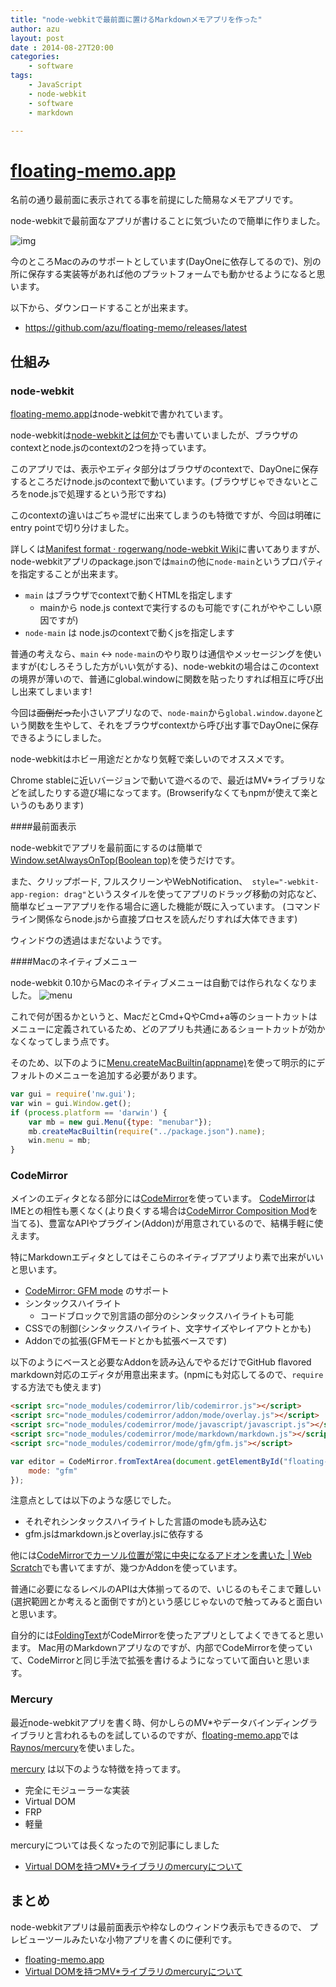 ```yaml
---
title: "node-webkitで最前面に置けるMarkdownメモアプリを作った"
author: azu
layout: post
date : 2014-08-27T20:00
categories:
    - software
tags:
    - JavaScript
    - node-webkit
    - software
    - markdown

---
```


# [floating-memo.app](https://github.com/azu/floating-memo "floating-memo.app")

名前の通り最前面に表示されてる事を前提にした簡易なメモアプリです。

node-webkitで最前面なアプリが書けることに気づいたので簡単に作りました。

![img](http://efcl.info/wp-content/uploads/2014/08/25-1408964710.png)

今のところMacのみのサポートとしています(DayOneに依存してるので)、別の所に保存する実装等があれば他のプラットフォームでも動かせるようになると思います。

以下から、ダウンロードすることが出来ます。

- https://github.com/azu/floating-memo/releases/latest

## 仕組み

### node-webkit

[floating-memo.app](https://github.com/azu/floating-memo "floating-memo.app")はnode-webkitで書かれています。

node-webkitは[node-webkitとは何か](http://azu.github.io/slide/udonjs/node-webkit.html "node-webkitとは何か")でも書いていましたが、ブラウザのcontextとnode.jsのcontextの2つを持っています。

このアプリでは、表示やエディタ部分はブラウザのcontextで、DayOneに保存するところだけnode.jsのcontextで動いています。(ブラウザじゃできないところをnode.jsで処理するという形ですね)

このcontextの違いはごちゃ混ぜに出来てしまうのも特徴ですが、今回は明確にentry pointで切り分けました。

詳しくは[Manifest format · rogerwang/node-webkit Wiki](https://github.com/rogerwang/node-webkit/wiki/Manifest-format "Manifest format · rogerwang/node-webkit Wiki")に書いてありますが、node-webkitアプリのpackage.jsonでは`main`の他に`node-main`というプロパティを指定することが出来ます。

- `main` はブラウザでcontextで動くHTMLを指定します
	- mainから node.js contextで実行するのも可能です(これがややこしい原因ですが)
- `node-main` は node.jsのcontextで動くjsを指定します

普通の考えなら、`main` <-> `node-main`のやり取りは通信やメッセージングを使いますが(むしろそうした方がいい気がする)、node-webkitの場合はこのcontextの境界が薄いので、普通にglobal.windowに関数を貼ったりすれば相互に呼び出し出来てしまいます!

今回は<del>面倒だった</del>小さいアプリなので、`node-main`から`global.window.dayone`という関数を生やして、それをブラウザcontextから呼び出す事でDayOneに保存できるようにしました。

node-webkitはホビー用途だとかなり気軽で楽しいのでオススメです。

Chrome stableに近いバージョンで動いて遊べるので、最近はMV*ライブラリなどを試したりする遊び場になってます。(Browserifyなくてもnpmが使えて楽というのもあります)

####最前面表示

node-webkitでアプリを最前面にするのは簡単で[Window.setAlwaysOnTop(Boolean top)](https://github.com/rogerwang/node-webkit/wiki/Window#windowsetalwaysontopboolean-top "Window.setAlwaysOnTop(Boolean top)")を使うだけです。

また、クリップボード,
フルスクリーンやWebNotification、` style="-webkit-app-region: drag"`というスタイルを使ってアプリのドラッグ移動の対応など、簡単なビューアアプリを作る場合に適した機能が既に入っています。
(コマンドライン関係ならnode.jsから直接プロセスを読んだりすれば大体できます)

ウィンドウの透過はまだないようです。

####Macのネイティブメニュー

node-webkit 0.10からMacのネイティブメニューは自動では作られなくなりました。
![menu](http://efcl.info/wp-content/uploads/2014/08/30-1409390312.png)

これで何が困るかというと、MacだとCmd+QやCmd+a等のショートカットはメニューに定義されているため、どのアプリも共通にあるショートカットが効かなくなってしまう点です。

そのため、以下のように[Menu.createMacBuiltin(appname)](https://github.com/rogerwang/node-webkit/wiki/Menu "Menu.createMacBuiltin(appname)")を使って明示的にデフォルトのメニューを追加する必要があります。

```javascript
var gui = require('nw.gui');
var win = gui.Window.get();
if (process.platform == 'darwin') {
    var mb = new gui.Menu({type: "menubar"});
    mb.createMacBuiltin(require("../package.json").name);
    win.menu = mb;
}
```


### CodeMirror

メインのエディタとなる部分には[CodeMirror](http://codemirror.net/ "CodeMirror")を使っています。
[CodeMirror](http://codemirror.net/ "CodeMirror")はIMEとの相性も悪くなく(より良くする場合は[CodeMirror Composition Mod](https://github.com/zhusee2/codemirror-composition-mod "CodeMirror Composition Mod")を当てる)、豊富なAPIやプラグイン(Addon)が用意されているので、結構手軽に使えます。

特にMarkdownエディタとしてはそこらのネイティブアプリより素で出来がいいと思います。

- [CodeMirror: GFM mode](http://codemirror.net/mode/gfm/ "CodeMirror: GFM mode") のサポート
- シンタックスハイライト
	- コードブロックで別言語の部分のシンタックスハイライトも可能
- CSSでの制御(シンタックスハイライト、文字サイズやレイアウトとかも)
- Addonでの拡張(GFMモードとかも拡張ベースです)

以下のようにベースと必要なAddonを読み込んでやるだけでGitHub flavored markdown対応のエディタが用意出来ます。(npmにも対応してるので、`require`する方法でも使えます)

```html
<script src="node_modules/codemirror/lib/codemirror.js"></script>
<script src="node_modules/codemirror/addon/mode/overlay.js"></script>
<script src="node_modules/codemirror/mode/javascript/javascript.js"></script>
<script src="node_modules/codemirror/mode/markdown/markdown.js"></script>
<script src="node_modules/codemirror/mode/gfm/gfm.js"></script>
```


```javascript
var editor = CodeMirror.fromTextArea(document.getElementById("floating-memo"), {
    mode: "gfm"
});
```

注意点としては以下のような感じでした。

- それぞれシンタックスハイライトした言語のmodeも読み込む
- gfm.jsはmarkdown.jsとoverlay.jsに依存する

他には[CodeMirrorでカーソル位置が常に中央になるアドオンを書いた | Web Scratch](http://efcl.info/2014/08/24/codemirror-typewriter-scrolling/ "CodeMirrorでカーソル位置が常に中央になるアドオンを書いた | Web Scratch")でも書いてますが、幾つかAddonを使っています。

普通に必要になるレベルのAPIは大体揃ってるので、いじるのもそこまで難しい(選択範囲とか考えると面倒ですが)という感じじゃないので触ってみると面白いと思います。

自分的には[FoldingText](http://www.foldingtext.com/ "FoldingText")がCodeMirrorを使ったアプリとしてよくできてると思います。
Mac用のMarkdownアプリなのですが、内部でCodeMirrorを使っていて、CodeMirrorと同じ手法で拡張を書けるようになっていて面白いと思います。

### Mercury

最近node-webkitアプリを書く時、何かしらのMV*やデータバインディングライブラリと言われるものを試しているのですが、[floating-memo.app](https://github.com/azu/floating-memo "floating-memo.app")では[Raynos/mercury](https://github.com/Raynos/mercury "Raynos/mercury")を使いました。

[mercury](https://github.com/Raynos/mercury "Raynos/mercury") は以下のような特徴を持ってます。

- 完全にモジューラーな実装
- Virtual DOM
- FRP
- 軽量

mercuryについては長くなったので別記事にしました

- [Virtual DOMを持つMV*ライブラリのmercuryについて](http://efcl.info/2014/08/28/mercury/)

## まとめ

node-webkitアプリは最前面表示や枠なしのウィンドウ表示もできるので、
プレビューツールみたいな小物アプリを書くのに便利です。

- [floating-memo.app](https://github.com/azu/floating-memo "floating-memo.app")
- [Virtual DOMを持つMV*ライブラリのmercuryについて](http://efcl.info/2014/08/28/mercury/)